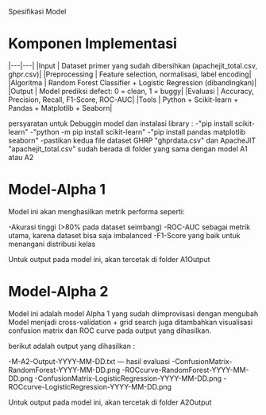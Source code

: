 Spesifikasi Model 

Komponen	        Implementasi
======================================================================================================
|---|---|
|Input	         |   Dataset primer yang sudah dibersihkan (apachejit_total.csv, ghpr.csv)|
|Preprocessing	 |  Feature selection, normalisasi, label encoding|
|Algoritma	     |  Random Forest Classifier + Logistic Regression (dibandingkan)|
|Output	       |    Model prediksi defect: 0 = clean, 1 = buggy|
|Evaluasi	     |  Accuracy, Precision, Recall, F1-Score, ROC-AUC|
|Tools	         |  Python + Scikit-learn + Pandas + Matplotlib + Seaborn|

persyaratan untuk Debuggin model dan instalasi library :
-"pip install scikit-learn"
-"python -m pip install scikit-learn"
-"pip install pandas matplotlib seaborn"
-pastikan kedua file dataset GHRP "ghprdata.csv" dan ApacheJIT "apachejit_total.csv" 
sudah berada di folder yang sama dengan model A1 atau A2

Model-Alpha 1
======================================================================================================
Model ini akan menghasilkan metrik performa seperti:

-Akurasi tinggi (>80% pada dataset seimbang)
-ROC-AUC sebagai metrik utama, karena dataset bisa saja imbalanced
-F1-Score yang baik untuk menangani distribusi kelas

Untuk output pada model ini, akan tercetak di folder A1Output

Model-Alpha 2
======================================================================================================
Model ini adalah model Alpha 1 yang sudah diimprovisasi dengan mengubah 
Model menjadi cross-validation + grid search juga ditambahkan visualisasi
confusion matrix dan ROC curve pada output yang dihasilkan.

berikut adalah output yang dihasilkan :

-M-A2-Output-YYYY-MM-DD.txt — hasil evaluasi
-ConfusionMatrix-RandomForest-YYYY-MM-DD.png
-ROCcurve-RandomForest-YYYY-MM-DD.png
-ConfusionMatrix-LogisticRegression-YYYY-MM-DD.png
-ROCcurve-LogisticRegression-YYYY-MM-DD.png

Untuk output pada model ini, akan tercetak di folder A2Output

